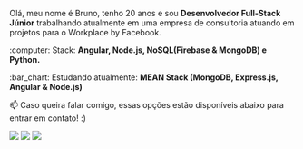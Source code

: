 <p align="left">
  Olá, meu nome é Bruno, tenho 20 anos e sou <strong>Desenvolvedor Full-Stack Júnior</strong> trabalhando atualmente em uma empresa de consultoria atuando em projetos para o Workplace by Facebook.<br>
</p>

<p align="left">
  :computer: Stack: <strong>Angular, Node.js, NoSQL(Firebase & MongoDB) e Python.</strong>
</p>

<p align="left">
  :bar_chart: Estudando atualmente: <strong>MEAN Stack (MongoDB, Express.js, Angular & Node.js)</strong>
</p>

<p align="left">
📫  Caso queira falar comigo, essas opções estão disponíveis abaixo para entrar em contato! :)
</p>

<p align="left">
<a href="mailto:bruno.lisa1200@gmail.com" alt="Gmail">
<img src="https://img.shields.io/badge/-bruno.lisa1200@gmail.com-e34c41?style=flat-square&labelColor=e34c41&logo=gmail&logoColor=white&link=bruno.lisa1200@gmail.com" /></a>
  
<a href="https://www.linkedin.com/in/bruno-limasa/" alt="Linkedin">
<img src="https://img.shields.io/badge/-Bruno%20Santos-blue?style=flat-square&logo=Linkedin&logoColor=white&link=https://www.linkedin.com/in/bruno-limasa/" /></a>

<a href="https://t.me/brunolima1200" alt="Telegram">
<img src="https://img.shields.io/badge/-@brunolima1200-blue?style=flat-square&logo=Telegram&logoColor=white&link=https://t.me/brunolima1200" /></a>
  
 </p>
